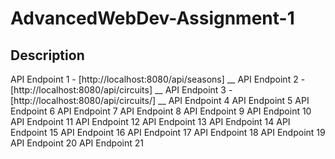 # AdvancedWebDev-Assignment-1

## Description 

API Endpoint 1 - [http://localhost:8080/api/seasons] __
API Endpoint 2 - [http://localhost:8080/api/circuits] __
API Endpoint 3 - [http://localhost:8080/api/circuits/] __
API Endpoint 4
API Endpoint 5
API Endpoint 6
API Endpoint 7
API Endpoint 8
API Endpoint 9
API Endpoint 10
API Endpoint 11
API Endpoint 12
API Endpoint 13
API Endpoint 14
API Endpoint 15
API Endpoint 16
API Endpoint 17
API Endpoint 18
API Endpoint 19
API Endpoint 20
API Endpoint 21